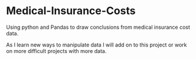 # Medical-Insurance-Costs
Using python and Pandas to draw conclusions from medical insurance cost data.

As I learn new ways to manipulate data I will add on to this project or work on more difficult projects with more data. 
